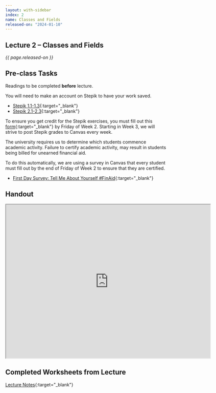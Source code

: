```yaml
---
layout: with-sidebar
index: 2
name: Classes and Fields
released-on: "2024-01-10"
---
```


## Lecture 2 – Classes and Fields

_{{ page.released-on }}_

## Pre-class Tasks

Readings to be completed **before** lecture.

You will need to make an account on Stepik to have your work saved.
- [Stepik 1.1-1.3](https://stepik.org/lesson/559661/step/1?unit=553721){:target="_blank"}
- [Stepik 2.1-2.3](https://stepik.org/lesson/571216/step/1?unit=565754){:target="_blank"}

To ensure you get credit for the Stepik exercises, you must fill out this [form](https://forms.gle/epZqQmvocgHGNvuN6){:target="_blank"}
by Friday of Week 2. Starting in Week 3, we will strive to post Stepik grades to Canvas every week.

The university requires us to determine which students commence academic activity. Failure to certify academic activity, may result in students being billed for unearned financial aid.

To do this automatically, we are using a survey in Canvas that every student must fill out by the end of Friday of Week 2
to ensure that they are certified.
- [First Day Survey: Tell Me About Yourself #FinAid](https://canvas.ucsd.edu/courses/51655/quizzes/160215){:target="_blank"} 

## Handout

<iframe src="https://drive.google.com/file/d/10L5GoAy_9er1zOMMg6GG2g8_MtqQAFLW/preview" width="640" height="480" allow="autoplay"></iframe>

## Completed Worksheets from Lecture

[Lecture Notes](https://drive.google.com/drive/folders/1vmiiktiG6cmx9JSZj0MBFHWZdmEmiHXb?usp=sharing){:target="_blank"}